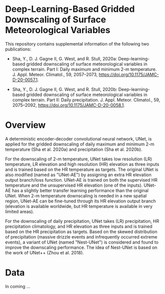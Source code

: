 # Deep-Learning-Based Gridded Downscaling of Surface Meteorological Variables

This repository contains supplemental information of the following two publications:

* Sha, Y., D. J. Gagne II, G. West, and R. Stull, 2020a: Deep-learning-based gridded downscaling of surface meteorological variables in complex terrain. 
Part I: Daily maximum and minimum 2-m temperature. J. Appl. Meteor. Climatol., 59, 2057–2073, https://doi.org/10.1175/JAMC-D-20-0057.1.

* Sha, Y., D. J. Gagne II, G. West, and R. Stull, 2020b: Deep-learning-based gridded downscaling of surface meteorological variables in complex terrain. 
Part II: Daily precipitation. J. Appl. Meteor. Climatol., 59, 2075–2092, https://doi.org/10.1175/JAMC-D-20-0058.1.

# Overview

A deterministic encoder-decoder convolutional neural network, UNet, is applied for the gridded downscaling of daily maximum and minimum 2-m temperature (Sha et al. 2020a) and precipitation (Sha et al.  2020b). 

For the downscaling of 2-m temperature, UNet takes low resolution (LR) temperature, LR elevation and high resolution (HR) elevation as three inputs and is trained based on the HR temperature as targets. The original UNet is also modified (named as "UNet-AE") by assigning an extra HR elevation output branch/loss function. UNet-AE is trained on both the supervised HR temperature and the unsupervised HR elevation (one of the inputs). UNet-AE has a slightly better transfer learning performance than the original UNet. When 2-m temperature downscaling is needed in a new spatial region, UNet-AE can be fine-tuned through its HR elevation output branch (elevation is available worldwide, but HR temperature is available in very limited areas).

For the downscaling of daily precipitation,  UNet takes (LR) precipitation, HR precipitation climatology, and HR elevation as three inputs and is trained based on the HR precipitation as targets. Based on the skewed distribution of precipitation (massive drizzle events and infrequently occurred extreme events), a variant of UNet (named "Nest-UNet") is considered and found to improve the downscaling performance. The idea of Nest-UNet is based on the work of UNet++ (Zhou et al. 2018).

# Data

In coming ...
